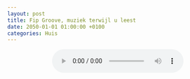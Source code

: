 ```yaml
---
layout: post
title: Fip Groove, muziek terwijl u leest
date: 2050-01-01 01:00:00 +0100
categories: Huis
---
```

<div align="center"><audio controls src="https://direct.fipradio.fr/live/fip-webradio3.mp3" ><p>No Audio</p></audio></div>
